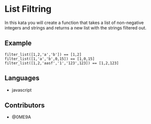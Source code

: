 # List Filtring

In this kata you will create a function that takes a list of non-negative integers and strings and returns a new list with the strings filtered out.

## Example

    filter_list([1,2,'a','b']) == [1,2]
    filter_list([1,'a','b',0,15]) == [1,0,15]
    filter_list([1,2,'aasf','1','123',123]) == [1,2,123]

## Languages

- javascript

## Contributors

- @0ME9A
